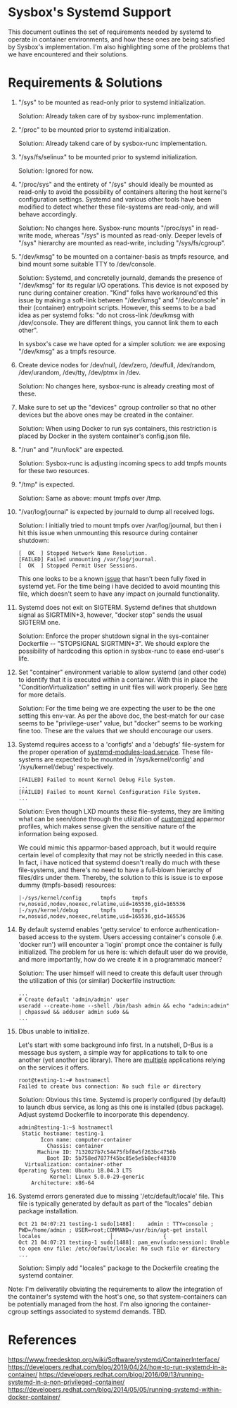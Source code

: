 Sysbox's Systemd Support
=========================

This document outlines the set of requirements needed by systemd to
operate in container environments, and how these ones are being
satisfied by Sysbox's implementation. I'm also highlighting some of
the problems that we have encountered and their solutions.


# Requirements & Solutions

1) "/sys" to be mounted as read-only prior to systemd initialization.

    Solution: Already taken care of by sysbox-runc implementation.


2) "/proc" to be mounted prior to systemd initialization.

    Solution: Already takend care of by sysbox-runc implementation.


3) "/sys/fs/selinux" to be mounted prior to systemd initialization.

    Solution: Ignored for now.


4) "/proc/sys" and the entirety of "/sys" should ideally be mounted as
   read-only to avoid the possibility of containers altering the host
   kernel's configuration settings. Systemd and various other tools
   have been modified to detect whether these file-systems are
   read-only, and will behave accordingly.

    Solution: No changes here. Sysbox-runc mounts "/proc/sys" in
    read-write mode, whereas "/sys" is mounted as read-only. Deeper
    levels of "/sys" hierarchy are mounted as read-write, including
    "/sys/fs/cgroup".


5) "/dev/kmsg" to be mounted on a container-basis as tmpfs resource, and bind mount some
   suitable TTY to /dev/console.

    Solution: Systemd, and concretelly journald, demands the presence of "/dev/kmsg"
    for its regular I/O operations. This device is not exposed by runc during container
    creation. "Kind" folks have workaround'ed this issue by making a
    soft-link between "/dev/kmsg" and "/dev/console" in their (container)
    entrypoint scripts. However, this seems to be a bad idea as per
    systemd folks: "do not cross-link /dev/kmsg with /dev/console. They
    are different things, you cannot link them to each other".

    In sysbox's case we have opted for a simpler solution: we are exposing "/dev/kmsg"
    as a tmpfs resource.


6) Create device nodes for /dev/null, /dev/zero, /dev/full, /dev/random,
   /dev/urandom, /dev/tty, /dev/ptmx in /dev.

    Solution: No changes here, sysbox-runc is already creating most of these.


7) Make sure to set up the "devices" cgroup controller so that no other devices but
   the above ones may be created in the container.

    Solution: When using Docker to run sys containers, this restriction is placed by
    Docker in the system container's config.json file.


8) "/run" and "/run/lock" are expected.

    Solution: Sysbox-runc is adjusting incoming specs to add tmpfs mounts for these two
    resources.

9) "/tmp" is expected.

    Solution: Same as above: mount tmpfs over /tmp.


10) "/var/log/journal" is expected by journald to dump all received logs.

    Solution: I initially tried to mount tmpfs over /var/log/journal, but
    then i hit this issue when unmounting this resource during container shutdown:

    ```console
    [  OK  ] Stopped Network Name Resolution.
    [FAILED] Failed unmounting /var/log/journal.
    [  OK  ] Stopped Permit User Sessions.
    ```

    This one looks to be a known [issue](https://bugs.launchpad.net/ubuntu/+source/systemd/+bug/1788048)
    that hasn't been fully fixed in systemd yet. For the time being i have decided to avoid mounting
    this file, which doesn't seem to have any impact on journald functionality.

11) Systemd does not exit on SIGTERM. Systemd defines that shutdown signal as
    SIGRTMIN+3, however, "docker stop" sends the usual SIGTERM one.

    Solution: Enforce the proper shutdown signal in the sys-container Dockerfile --
    "STOPSIGNAL SIGRTMIN+3". We should explore the possibility of hardcoding this
    option in sysbox-runc to ease end-user's life.


12) Set "container" environment variable to allow systemd (and other
    code) to identify that it is executed within a container. With
    this in place the "ConditionVirtualization" setting in unit files
    will work properly. See
    [here](https://www.freedesktop.org/software/systemd/man/systemd.unit.html)
    for more details.

    Solution: For the time being we are expecting the user to be the
    one setting this env-var. As per the above doc, the best-match for
    our case seems to be "privilege-user" value, but "docker" seems to
    be working fine too. These are the values that we should encourage
    our users.

13) Systemd requires access to a 'configfs' and a 'debugfs'
    file-system for the proper operation of
    [systemd-modules-load.service](https://github.com/systemd/systemd/blob/99f57a4fea76ab86cf1bd64e44eabf7cea9a3d95/units/sys-kernel-config.mount). These
    file-systems are expected to be mounted in '/sys/kernel/config'
    and '/sys/kernel/debug' respectively.

    ```console
    [FAILED] Failed to mount Kernel Debug File System.
    ...
    [FAILED] Failed to mount Kernel Configuration File System.
    ...
    ```

    Solution: Even though LXD mounts these file-systems, they are limiting what can be seen/done
    through the utilization of [customized](https://github.com/lxc/lxd/blob/master/lxd/apparmor/apparmor.go)
    apparmor profiles, which makes sense given the sensitive nature of the information being exposed.

    We could mimic this apparmor-based approach, but it would require certain level
    of complexity that may not be strictly needed in this case. In fact, i have noticed
    that systemd doesn't really do much with these file-systems, and there's no
    need to have a full-blown hierarchy of files/dirs under them. Thereby,
    the solution to this is issue is to expose dummy (tmpfs-based) resources:

    ```console
    |-/sys/kernel/config      tmpfs     tmpfs    rw,nosuid,nodev,noexec,relatime,uid=165536,gid=165536
    |-/sys/kernel/debug       tmpfs     tmpfs    rw,nosuid,nodev,noexec,relatime,uid=165536,gid=165536
    ```

14) By default systemd enables 'getty.service' to enforce
    authentication-based access to the system. Users accessing
    container's console (i.e. 'docker run') will encounter a 'login'
    prompt once the container is fully initialized. The problem for us
    here is: which default user do we provide, and more importantly,
    how do we create it in a programmatic maneer?

    Solution: The user himself will need to create this default user through the utilization of this (or similar) Dockerfile instruction:

    ```console
    ...
    # Create default 'admin/admin' user
    useradd --create-home --shell /bin/bash admin && echo "admin:admin" | chpasswd && adduser admin sudo &&
    ...
    ```

15) Dbus unable to initialize.

    Let's start with some background info first. In a nutshell, D-Bus is a message bus system, a simple way for
    applications to talk to one another (yet another ipc library). There are [multiple](https://www.freedesktop.org/wiki/Software/DbusProjects/)
    applications relying on the services it offers.

    ```console
    root@testing-1:~# hostnamectl
    Failed to create bus connection: No such file or directory
    ```

    Solution: Obvious this time. Systemd is properly configured (by default) to launch dbus service, as long as this one is installed (dbus package). Adjust systemd Dockerfile to incorporate this dependency.

    ```console
    admin@testing-1:~$ hostnamectl
     Static hostname: testing-1
           Icon name: computer-container
             Chassis: container
          Machine ID: 7132027b7c54475fbf8e5f263bc4756b
             Boot ID: 5b758ed7877f45bc85e5e5b8ecf48370
      Virtualization: container-other
    Operating System: Ubuntu 18.04.3 LTS
              Kernel: Linux 5.0.0-29-generic
        Architecture: x86-64
    ```

16) Systemd errors generated due to missing '/etc/default/locale' file. This file is typically generated by default as part of the "locales" debian package installation.

    ```console
    Oct 21 04:07:21 testing-1 sudo[1488]:    admin : TTY=console ; PWD=/home/admin ; USER=root;COMMAND=/usr/bin/apt-get install locales                      │                {
    Oct 21 04:07:21 testing-1 sudo[1488]: pam_env(sudo:session): Unable to open env file: /etc/default/locale: No such file or directory
    ...
    ```

    Solution: Simply add "locales" package to the Dockerfile creating the systemd container.



Note: I'm deliveratily obviating the requirements to allow the
integration of the container's systemd with the host's one, so that
system-containers can be potentially managed from the host. I'm also
ignoring the container-cgroup settings associated to systemd
demands. TBD.


# References

https://www.freedesktop.org/wiki/Software/systemd/ContainerInterface/
https://developers.redhat.com/blog/2019/04/24/how-to-run-systemd-in-a-container/
https://developers.redhat.com/blog/2016/09/13/running-systemd-in-a-non-privileged-container/
https://developers.redhat.com/blog/2014/05/05/running-systemd-within-docker-container/
